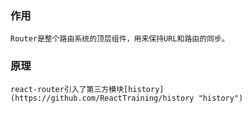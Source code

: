 ### 作用 ###

    Router是整个路由系统的顶层组件，用来保持URL和路由的同步。

### 原理 ###
    react-router引入了第三方模块[history](https://github.com/ReactTraining/history "history")


